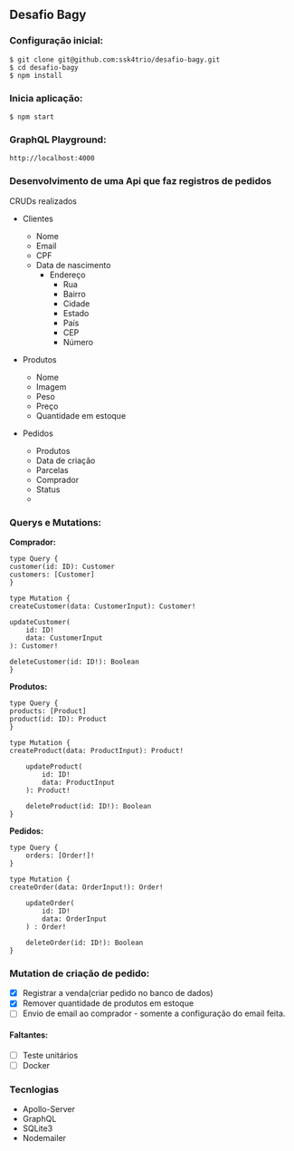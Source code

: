 ## Desafio Bagy
### Configuração inicial:

    $ git clone git@github.com:ssk4trio/desafio-bagy.git
    $ cd desafio-bagy
    $ npm install

### Inicia aplicação:

    $ npm start
### GraphQL Playground:
    http://localhost:4000

### Desenvolvimento de uma Api que faz registros de pedidos

CRUDs realizados
- Clientes
  - Nome
  - Email
  - CPF
  - Data de nascimento
    - Endereço
      - Rua
      - Bairro
      - Cidade
      - Estado
      - País
      - CEP
      - Número 

- Produtos
  - Nome
  - Imagem
  - Peso
  - Preço
  - Quantidade em estoque

- Pedidos
  - Produtos 
  - Data de criação
  - Parcelas
  - Comprador
  - Status
  - 
### Querys e Mutations:
**Comprador:**
    
    type Query {
    customer(id: ID): Customer
    customers: [Customer]
    }

    type Mutation {
    createCustomer(data: CustomerInput): Customer!

    updateCustomer(
        id: ID!
        data: CustomerInput
    ): Customer!

    deleteCustomer(id: ID!): Boolean
    }  

**Produtos:**

    type Query {
    products: [Product]
    product(id: ID): Product
    }
    
    type Mutation {
    createProduct(data: ProductInput): Product!
    
        updateProduct(
            id: ID!
            data: ProductInput
        ): Product!
    
        deleteProduct(id: ID!): Boolean
    }

**Pedidos:**

    type Query {
        orders: [Order!]!
    }
    
    type Mutation {
    createOrder(data: OrderInput!): Order!
    
        updateOrder(
            id: ID!
            data: OrderInput
        ) : Order!
    
        deleteOrder(id: ID!): Boolean
    }

### Mutation de criação de pedido:
- [X] Registrar a venda(criar pedido no banco de dados)
- [X] Remover quantidade de produtos em estoque
- [ ] Envio de email ao comprador - somente a configuração do email feita.

#### Faltantes: 
- [ ] Teste unitários
- [ ] Docker

### Tecnlogias
- Apollo-Server
- GraphQL
- SQLite3
- Nodemailer
